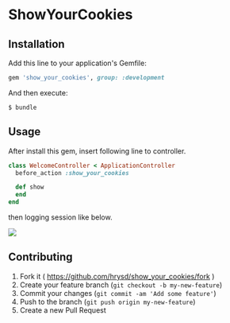 # ShowYourCookies

## Installation

Add this line to your application's Gemfile:

```ruby
gem 'show_your_cookies', group: :development
```

And then execute:

    $ bundle

## Usage

After install this gem, insert following line to controller.

```ruby
class WelcomeController < ApplicationController
  before_action :show_your_cookies

  def show
  end
end
```

then logging session like below.

![](https://cloud.githubusercontent.com/assets/1663465/6933232/75dbbf30-d85f-11e4-92ce-c4149878df58.png)

## Contributing

1. Fork it ( https://github.com/hrysd/show_your_cookies/fork )
2. Create your feature branch (`git checkout -b my-new-feature`)
3. Commit your changes (`git commit -am 'Add some feature'`)
4. Push to the branch (`git push origin my-new-feature`)
5. Create a new Pull Request
